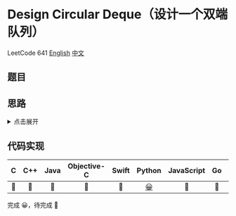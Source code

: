 # Design Circular Deque（设计一个双端队列）
LeetCode 641
[English](https://leetcode.com/problems/design-circular-deque/)
[中文](https://leetcode-cn.com/problems/design-circular-deque/)

## 题目

## 思路
<details>
<summary>点击展开</summary>
// TODO
</details>

## 代码实现
| C | C++ | Java | Objective-C | Swift | Python | JavaScript | Go | PHP |
| :--: | :--: | :--: | :--: | :--: | :--: | :--: | :--: | :--: |
| 🤔 | 🤔 | 🤔 | 🤔 | 🤔 | [😀](./CircularDeque.py) | 🤔 | 🤔 | 🤔 |

完成 😀，待完成 🤔
